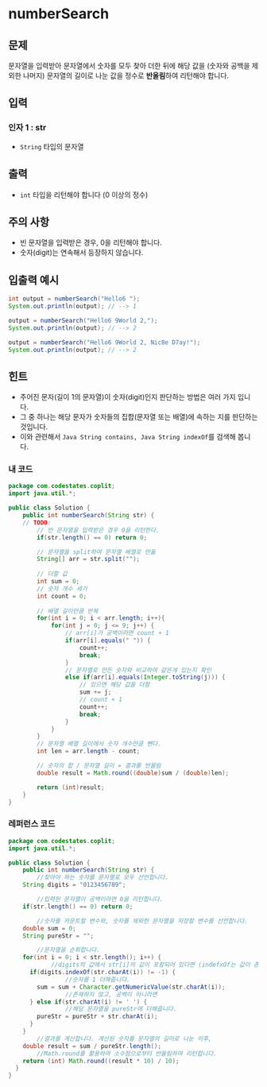 # **numberSearch**

## **문제**

문자열을 입력받아 문자열에서 숫자를 모두 찾아 더한 뒤에 해당 값을 (숫자와 공백을 제외한 나머지) 문자열의 길이로 나눈 값을 정수로 **반올림**하여 리턴해야 합니다.

## **입력**

### **인자 1 : str**

- `String` 타입의 문자열

## **출력**

- `int` 타입을 리턴해야 합니다 (0 이상의 정수)

## **주의 사항**

- 빈 문자열을 입력받은 경우, 0을 리턴해야 합니다.
- 숫자(digit)는 연속해서 등장하지 않습니다.

## **입출력 예시**

```java
int output = numberSearch("Hello6 ");
System.out.println(output); // --> 1

output = numberSearch("Hello6 9World 2,");
System.out.println(output); // --> 2

output = numberSearch("Hello6 9World 2, Nic8e D7ay!");
System.out.println(output); // --> 2
```

## **힌트**

- 주어진 문자(길이 1의 문자열)이 숫자(digit)인지 판단하는 방법은 여러 가지 입니다.
- 그 중 하나는 해당 문자가 숫자들의 집합(문자열 또는 배열)에 속하는 지를 판단하는 것입니다.
- 이와 관련해서 `Java String contains, Java String indexOf`를 검색해 봅니다.

### 내 코드

```java
package com.codestates.coplit; 
import java.util.*;

public class Solution { 
	public int numberSearch(String str) {
    // TODO:
		// 빈 문자열을 입력받은 경우 0을 리턴한다.
		if(str.length() == 0) return 0;

		// 문자열을 split하여 문자열 배열로 만듦
		String[] arr = str.split("");
		
		// 더할 값
		int sum = 0;
		// 숫자 개수 세기
		int count = 0;
		
		// 배열 길이만큼 반복 
		for(int i = 0; i < arr.length; i++){ 
			for(int j = 0; j <= 9; j++) {
				// arr[i]가 공백이라면 count + 1
				if(arr[i].equals(" ")) {
					count++;
					break;
				}
				// 문자열로 만든 숫자와 비교하여 같은게 있는지 확인
				else if(arr[i].equals(Integer.toString(j))) {
					// 있으면 해당 값을 더함	
					sum += j;
					// count + 1
					count++;
					break;
				}
			}
		}
		// 문자열 배열 길이에서 숫자 개수만큼 뺀다.
		int len = arr.length - count;

		// 숫자의 합 / 문자열 길이 = 결과를 반올림
		double result = Math.round((double)sum / (double)len);

		return (int)result;
	} 
}
```

### 레퍼런스 코드

```java
package com.codestates.coplit; 
import java.util.*;

public class Solution { 
	public int numberSearch(String str) {
		//찾아야 하는 숫자를 문자열로 모두 선언합니다.
    String digits = "0123456789";

		//입력된 문자열이 공백이라면 0을 리턴합니다.
    if(str.length() == 0) return 0;

		//숫자를 카운트할 변수와, 숫자를 제외한 문자열을 저장할 변수를 선언합니다.
    double sum = 0;
    String pureStr = "";

		//문자열을 순회합니다.
    for(int i = 0; i < str.length(); i++) {
			//digits의 값에서 str[i]의 값이 포함되어 있다면 (indefxOf는 값이 존재하면 해당 인덱스를, 없다면 -1을 리턴합니다)
      if(digits.indexOf(str.charAt(i)) != -1) {
				//숫자를 1 더해줍니다.
        sum = sum + Character.getNumericValue(str.charAt(i));
				//존재하지 않고, 공백이 아니라면
      } else if(str.charAt(i) != ' ') {
				//해당 문자열을 pureStr에 더해줍니다.
        pureStr = pureStr + str.charAt(i);
      }
    }
		//결과를 계산합니다. 계산된 숫자를 문자열의 길이로 나눈 이후,
    double result = sum / pureStr.length();
		//Math.round를 활용하여 소수점으로부터 반올림하여 리턴합니다.
    return (int) Math.round((result * 10) / 10);
  } 
}
```